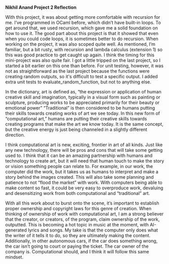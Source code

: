 **Nikhil Anand Project 2 Reflection**

With this project, it was about getting more comfortable with recursion for me. I’ve programmed in OCaml before, which didn’t have built-in loops. To get around that, we used recursion, which gave me a solid foundation on how to use it. The good part about this project is that it showed that even when you could code loops, it is sometimes better to do recursion. When working on the project, it was also scoped quite well. As mentioned, I’m familiar, but a bit rusty, with recursion and lambda calculus (extension 1) so this was good practice to get caught up again. I think the timing for this mini-project was also quite fair. I got a little tripped on the last project, so I started a bit earlier on this one than before. For unit testing, however, it was not as straightforward as the last project because the functions were creating random outputs, so it's difficult to test a specific output. I added extra unit tests to evaluate_random_function, but not to anything else.

In the dictionary, art is defined as, “the expression or application of human creative skill and imagination, typically in a visual form such as painting or sculpture, producing works to be appreciated primarily for their beauty or emotional power” “Traditional” is then considered to be humans putting their skills towards creating works of art we see today. In this new form of “computational art,” humans are putting their creative skills towards creating programs that make the art we know today. It is the same concept, but the creative energy is just being channeled in a slightly different direction.    

I think computational art is new, exciting, frontier in art of all kinds. Just like any new technology, there will be pros and cons that will take some getting used to. I think that it can be an amazing partnership with humans and technology to create art, but it will need that human touch to make the story or vision something people can relate to. For example, in our work, the computer did the work, but it takes us as humans to interpret and make a story behind the images created. This will also take some planning and patience to not “flood the market” with work. With computers being able to make content so fast, it could be very easy to overproduce work, devaluing and desensitizing work from both computational and “traditional” art.
 
With all this work about to burst onto the scene, it’s important to establish proper ownership and copyright laws for this genre of creation. When thinking of ownership of work with computational art, I am a strong believer that the creator, or creators, of the program, claim ownership of the work, outputted. This is becoming a hot topic in music at the moment, with AI-generated lyrics and songs. My take is that the computer only does what the writer of it tells it to do, so they are ultimately making the content. Additionally, in other autonomous cars, if the car does something wrong, the car isn’t going to court or paying the ticket. The car owner of the company is. Computational should, and I think it will follow this same mindset.
